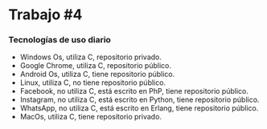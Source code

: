 # Trabajo #4

### Tecnologías de uso diario
- Windows Os, utiliza C, repositorio privado.
- Google Chrome, utiliza C, repositorio público.
- Android Os, utiliza C, tiene repositorio público.
- Linux, utiliza C, no tiene repositorio público.
- Facebook, no utiliza C, está escrito en PhP, tiene repositorio público.
- Instagram, no utiliza C, está escrito en Python, tiene repositorio público.
- WhatsApp, no utiliza C, está escrito en Erlang, tiene repositorio público.
- MacOs, utiliza C, tiene repositorio privado.